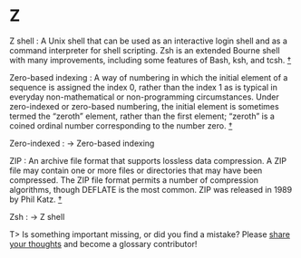 # Z

Z shell
: A Unix shell that can be used as an interactive login shell and as a command interpreter for shell scripting. Zsh is an extended Bourne shell with many improvements, including some features of Bash, ksh, and tcsh.&nbsp;[†](#w-zsh)

Zero-based indexing
: A way of numbering in which the initial element of a sequence is assigned the index 0, rather than the index 1 as is typical in everyday non-mathematical or non-programming circumstances. Under zero-indexed or zero-based numbering, the initial element is sometimes termed the “zeroth” element, rather than the first element; “zeroth” is a coined ordinal number corresponding to the number zero.&nbsp;[†](#w-zero-based-indexing)

Zero-indexed
: → Zero-based indexing

ZIP
: An archive file format that supports lossless data compression. A ZIP file may contain one or more files or directories that may have been compressed. The ZIP file format permits a number of compression algorithms, though DEFLATE is the most common. ZIP was released in 1989 by Phil Katz.&nbsp;[†](#w-zip)

Zsh
: → Z shell

T> Is something important missing, or did you find a mistake? Please [share your thoughts](https://github.com/j9t/web-development-glossary/blob/master/manuscript/z.md) and become a glossary&nbsp;contributor!